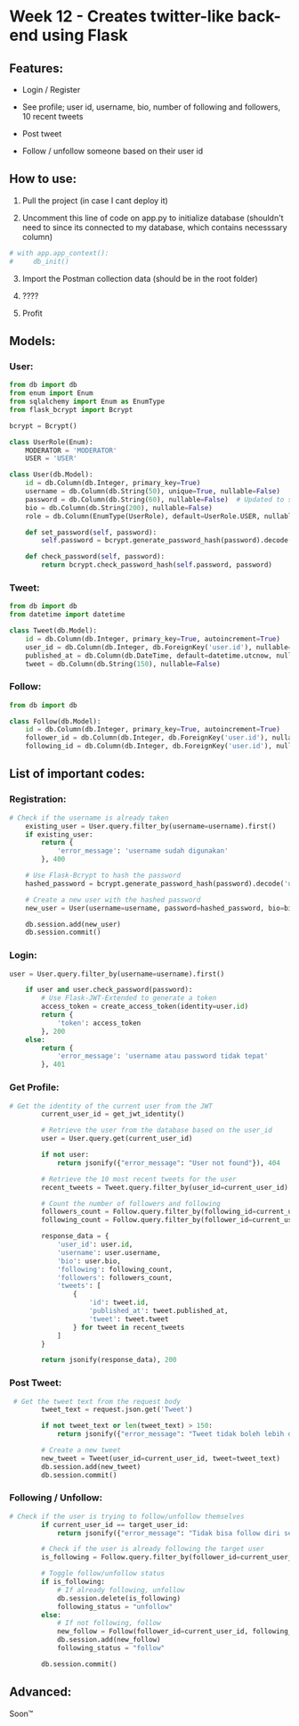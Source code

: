 # Week 12 - Creates twitter-like back-end using Flask

## Features:

- Login / Register

- See profile; user id, username, bio, number of following and followers, 10 recent tweets

- Post tweet

- Follow / unfollow someone based on their user id

## How to use:

1. Pull the project (in case I cant deploy it)

2. Uncomment this line of code on app.py to initialize database (shouldn't need to since its connected to my database, which contains necesssary column)

```python
# with app.app_context():
#     db_init()
```

3. Import the Postman collection data (should be in the root folder)

4. ????

5. Profit

## Models:

### User:

```python
from db import db
from enum import Enum
from sqlalchemy import Enum as EnumType
from flask_bcrypt import Bcrypt

bcrypt = Bcrypt()

class UserRole(Enum):
    MODERATOR = 'MODERATOR'
    USER = 'USER'

class User(db.Model):
    id = db.Column(db.Integer, primary_key=True)
    username = db.Column(db.String(50), unique=True, nullable=False)
    password = db.Column(db.String(60), nullable=False)  # Updated to store hashed passwords
    bio = db.Column(db.String(200), nullable=False)
    role = db.Column(EnumType(UserRole), default=UserRole.USER, nullable=False)

    def set_password(self, password):
        self.password = bcrypt.generate_password_hash(password).decode('utf-8')

    def check_password(self, password):
        return bcrypt.check_password_hash(self.password, password)

```

### Tweet:

```python
from db import db
from datetime import datetime

class Tweet(db.Model):
    id = db.Column(db.Integer, primary_key=True, autoincrement=True)
    user_id = db.Column(db.Integer, db.ForeignKey('user.id'), nullable=False)
    published_at = db.Column(db.DateTime, default=datetime.utcnow, nullable=False)
    tweet = db.Column(db.String(150), nullable=False)

```

### Follow:

```python
from db import db

class Follow(db.Model):
    id = db.Column(db.Integer, primary_key=True, autoincrement=True)
    follower_id = db.Column(db.Integer, db.ForeignKey('user.id'), nullable=False)
    following_id = db.Column(db.Integer, db.ForeignKey('user.id'), nullable=False)

```

## List of important codes:

### Registration:

```python
# Check if the username is already taken
    existing_user = User.query.filter_by(username=username).first()
    if existing_user:
        return {
            'error_message': 'username sudah digunakan'
        }, 400

    # Use Flask-Bcrypt to hash the password
    hashed_password = bcrypt.generate_password_hash(password).decode('utf-8')

    # Create a new user with the hashed password
    new_user = User(username=username, password=hashed_password, bio=bio, role=UserRole[role])

    db.session.add(new_user)
    db.session.commit()
```

### Login:

```python
user = User.query.filter_by(username=username).first()

    if user and user.check_password(password):
        # Use Flask-JWT-Extended to generate a token
        access_token = create_access_token(identity=user.id)
        return {
            'token': access_token
        }, 200
    else:
        return {
            'error_message': 'username atau password tidak tepat'
        }, 401
```

### Get Profile:

```python
# Get the identity of the current user from the JWT
        current_user_id = get_jwt_identity()

        # Retrieve the user from the database based on the user_id
        user = User.query.get(current_user_id)

        if not user:
            return jsonify({"error_message": "User not found"}), 404

        # Retrieve the 10 most recent tweets for the user
        recent_tweets = Tweet.query.filter_by(user_id=current_user_id).order_by(Tweet.published_at.desc()).limit(10).all()

        # Count the number of followers and following
        followers_count = Follow.query.filter_by(following_id=current_user_id).count()
        following_count = Follow.query.filter_by(follower_id=current_user_id).count()

        response_data = {
            'user_id': user.id,
            'username': user.username,
            'bio': user.bio,
            'following': following_count,
            'followers': followers_count,
            'tweets': [
                {
                    'id': tweet.id,
                    'published_at': tweet.published_at,
                    'tweet': tweet.tweet
                } for tweet in recent_tweets
            ]
        }

        return jsonify(response_data), 200
```

### Post Tweet:

```python
 # Get the tweet text from the request body
        tweet_text = request.json.get('Tweet')

        if not tweet_text or len(tweet_text) > 150:
            return jsonify({"error_message": "Tweet tidak boleh lebih dari 150 karakter"}), 400

        # Create a new tweet
        new_tweet = Tweet(user_id=current_user_id, tweet=tweet_text)
        db.session.add(new_tweet)
        db.session.commit()
```

### Following / Unfollow:

```python
# Check if the user is trying to follow/unfollow themselves
        if current_user_id == target_user_id:
            return jsonify({"error_message": "Tidak bisa follow diri sendiri"}), 400

        # Check if the user is already following the target user
        is_following = Follow.query.filter_by(follower_id=current_user_id, following_id=target_user_id).first()

        # Toggle follow/unfollow status
        if is_following:
            # If already following, unfollow
            db.session.delete(is_following)
            following_status = "unfollow"
        else:
            # If not following, follow
            new_follow = Follow(follower_id=current_user_id, following_id=target_user_id)
            db.session.add(new_follow)
            following_status = "follow"

        db.session.commit()
```

## Advanced:

Soon:tm:
